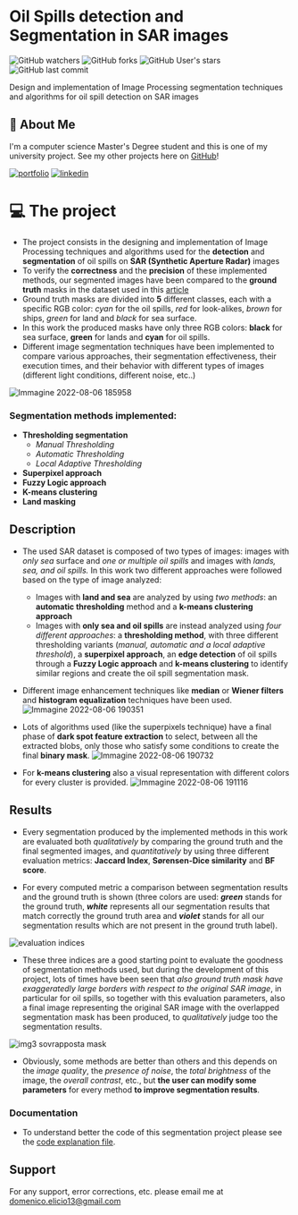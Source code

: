 # Oil Spills detection and Segmentation in SAR images


![GitHub watchers](https://img.shields.io/github/watchers/d-elicio/Oil-Spill-Detection-in-SAR-images?style=social)
![GitHub forks](https://img.shields.io/github/forks/d-elicio/Oil-Spill-Detection-in-SAR-images?style=social)
![GitHub User's stars](https://img.shields.io/github/stars/d-elicio?style=social)
![GitHub last commit](https://img.shields.io/github/last-commit/d-elicio/Oil-Spill-Detection-in-SAR-images)

Design and implementation of Image Processing segmentation
techniques and algorithms for oil spill detection on SAR images
## 🚀 About Me
I'm a computer science Master's Degree student and this is one of my university project. 
See my other projects here on [GitHub](https://github.com/d-elicio)!

[![portfolio](https://img.shields.io/badge/my_portfolio-000?style=for-the-badge&logo=ko-fi&logoColor=white)](https://d-elicio.github.io)
[![linkedin](https://img.shields.io/badge/linkedin-0A66C2?style=for-the-badge&logo=linkedin&logoColor=white)](https://www.linkedin.com/in/domenico-elicio/)


# 💻 The project

- The project consists in the designing and implementation of Image Processing techniques and algorithms used for the **detection** and **segmentation** of oil spills on **SAR (Synthetic Aperture Radar)** images
- To verify the **correctness** and the **precision** of these implemented methods, our segmented images have been compared to the **ground truth** masks in the dataset used in this [article](https://www.researchgate.net/publication/334715725_Oil_Spill_Identification_from_Satellite_Images_Using_Deep_Neural_Networks)
- Ground truth masks are divided into **5** different classes, each with a specific RGB color: *cyan* for the oil spills, *red* for look-alikes, *brown* for ships, *green* for land and *black* for sea surface.  
- In this work the produced masks have only three RGB colors: **black** for sea surface, **green** for lands and **cyan** for oil spills.
- Different image segmentation techniques have been implemented to compare various approaches, their segmentation effectiveness, their execution times, and their behavior with different types of images (different light conditions, different noise, etc..)

![Immagine 2022-08-06 185958](https://user-images.githubusercontent.com/96207365/183258716-74fe57a6-8c97-4d98-97e3-ff2ea7b8d79a.jpg)

### Segmentation methods implemented:
- **Thresholding segmentation**
    - *Manual Thresholding*
    - *Automatic Thresholding*
    - *Local Adaptive Thresholding*
- **Superpixel approach**
- **Fuzzy Logic approach**
- **K-means clustering**
- **Land masking**  

## Description

- The used SAR dataset is composed of two types of images: images with *only sea* surface and *one or multiple oil spills* and images with *lands, sea, and oil spills.* In this work two different approaches were followed based on the type of image analyzed:
    - Images with **land and sea** are analyzed by using *two methods*: an **automatic thresholding** method and a **k-means clustering approach**
    - Images with **only sea and oil spills** are instead analyzed using *four different approaches*: a **thresholding method**, with three different thresholding variants (*manual, automatic and a local adaptive threshold*), a **superpixel approach**, an **edge detection** of oil spills through a **Fuzzy Logic approach** and **k-means clustering** to identify similar regions and create the oil spill segmentation mask.

- Different image enhancement techniques like **median** or **Wiener filters** and **histogram equalization** techniques have been used.
![Immagine 2022-08-06 190351](https://user-images.githubusercontent.com/96207365/183258816-0881c834-f437-41d3-a101-a8582dba555a.jpg)

- Lots of algorithms used (like the superpixels technique) have a final phase of **dark spot feature extraction** to select, between all the extracted blobs, only those who satisfy some conditions to create the final **binary mask**.
![Immagine 2022-08-06 190732](https://user-images.githubusercontent.com/96207365/183258954-a0a04656-32d4-42a1-9884-b0668dc1b379.jpg)

- For **k-means clustering** also a visual representation with different colors for every cluster is provided.
![Immagine 2022-08-06 191116](https://user-images.githubusercontent.com/96207365/183259085-7a9be686-348b-4d3c-b775-c34ce0133a80.jpg)


## Results
- Every segmentation produced by the implemented methods in this work are evaluated both *qualitatively* by comparing the ground truth and the final segmented images, and *quantitatively* by using three different evaluation metrics: **Jaccard Index**, **Sørensen-Dice similarity** and **BF score**. 

- For every computed metric a comparison between segmentation results and the ground truth is shown (three colors are used: ***green*** stands for the ground truth, ***white*** represents all our segmentation results that match correctly the ground truth area and ***violet*** stands for all our segmentation results which are not present in the ground truth label).

![evaluation indices](https://user-images.githubusercontent.com/96207365/185741928-d8a9379d-d6f7-490b-8694-4d1b32435daf.jpg)

- These three indices are a good starting point to evaluate the goodness of segmentation methods used, but during the development of this project, lots of times have been seen that *also ground truth mask have exaggeratedly large borders with respect to the original SAR image*, in particular for oil spills, so together with this evaluation parameters, also a final image representing the original SAR image with the overlapped segmentation mask has been produced, to *qualitatively* judge too the segmentation results. 

![img3 sovrapposta mask](https://user-images.githubusercontent.com/96207365/185742093-b89e98e3-aa9e-43fa-9b67-394317a99cc7.jpg)

- Obviously, some methods are better than others and this depends on the *image quality*, the *presence of noise*, the *total brightness* of the image, the *overall contrast*, etc., but **the user can modify some parameters** for every method **to improve segmentation results**.

### Documentation

- To understand better the code of this segmentation project please see the [code explanation file](https://github.com/d-elicio/Oil-Spill-Detection-in-SAR-images/blob/main/Code%20explanation%20(technical%20implementation).pdf).

## Support

For any support, error corrections, etc. please email me at domenico.elicio13@gmail.com

